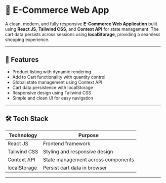 # 🛒 E-Commerce Web App

A clean, modern, and fully responsive **E-Commerce Web Application** built using **React JS**, **Tailwind CSS**, and **Context API** for state management. The cart data persists across sessions using **localStorage**, providing a seamless shopping experience.

---

## 🚀 Features

- Product listing with dynamic rendering  
- Add to Cart functionality with quantity control  
- Global state management using Context API  
- Cart data persistence with localStorage  
- Responsive design using Tailwind CSS  
- Simple and clean UI for easy navigation  

---

## 🛠️ Tech Stack

| Technology     | Purpose                         |
|----------------|--------------------------------|
| React JS       | Frontend framework              |
| Tailwind CSS   | Styling and responsive design   |
| Context API    | State management across components |
| localStorage   | Persist cart data in browser    |

---



